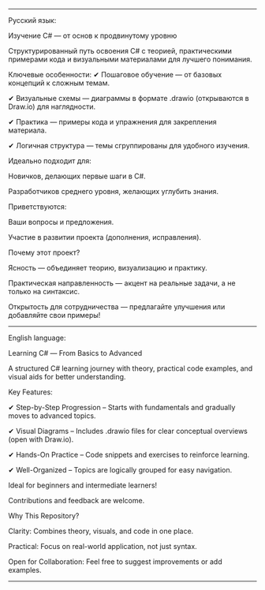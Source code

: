 *****************************************************************************************************************


Русский язык:


Изучение C# — от основ к продвинутому уровню

Структурированный путь освоения C# с теорией, практическими примерами кода и визуальными материалами для лучшего понимания.

Ключевые особенности:
✔ Пошаговое обучение — от базовых концепций к сложным темам.

✔ Визуальные схемы — диаграммы в формате .drawio (открываются в Draw.io) для наглядности.

✔ Практика — примеры кода и упражнения для закрепления материала.

✔ Логичная структура — темы сгруппированы для удобного изучения.

Идеально подходит для:

Новичков, делающих первые шаги в C#.

Разработчиков среднего уровня, желающих углубить знания.


Приветствуются:

Ваши вопросы и предложения.

Участие в развитии проекта (дополнения, исправления).


Почему этот проект?

Ясность — объединяет теорию, визуализацию и практику.

Практическая направленность — акцент на реальные задачи, а не только на синтаксис.

Открытость для сотрудничества — предлагайте улучшения или добавляйте свои примеры!


*****************************************************************************************************************


English language:


Learning C# — From Basics to Advanced

A structured C# learning journey with theory, practical code examples, and visual aids for better understanding.


Key Features:

✔ Step-by-Step Progression – Starts with fundamentals and gradually moves to advanced topics.

✔ Visual Diagrams – Includes .drawio files for clear conceptual overviews (open with Draw.io).

✔ Hands-On Practice – Code snippets and exercises to reinforce learning.

✔ Well-Organized – Topics are logically grouped for easy navigation.


Ideal for beginners and intermediate learners! 

Contributions and feedback are welcome.


Why This Repository?

Clarity: Combines theory, visuals, and code in one place.

Practical: Focus on real-world application, not just syntax.

Open for Collaboration: Feel free to suggest improvements or add examples.


*****************************************************************************************************************